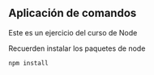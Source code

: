 ## Aplicación de comandos

Este es un ejercicio del curso de Node

Recuerden instalar los paquetes de node

```
npm install
```